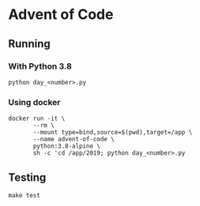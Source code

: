 # Advent of Code

## Running

### With Python 3.8

    python day_<number>.py

### Using docker

    docker run -it \
           --rm \
           --mount type=bind,source=$(pwd),target=/app \
           --name advent-of-code \
           python:3.8-alpine \
           sh -c 'cd /app/2019; python day_<number>.py

## Testing

    make test
